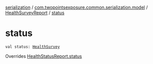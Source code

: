[serialization](../../index.md) / [com.twopointsexposure.common.serialization.model](../index.md) / [HealthSurveyReport](index.md) / [status](./status.md)

# status

`val status: `[`HealthSurvey`](../-health-survey/index.md)

Overrides [HealthStatusReport.status](../-health-status-report/status.md)

